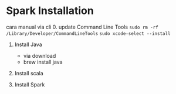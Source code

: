 # Spark Installation

cara manual via cli
0. update Command Line Tools 
    `sudo rm -rf /Library/Developer/CommandLineTools`
    `sudo xcode-select --install`
1. Install Java 
   - via download 
   - brew install java
2. Install scala
   
3. Install Spark 